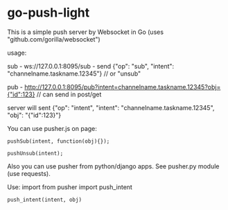 # go-push-light

This is a simple push server by Websocket in Go (uses "github.com/gorilla/websocket")

usage:

  sub - ws://127.0.0.1:8095/sub - send {"op": "sub", "intent": "channelname.taskname.12345"} // or "unsub"
  
  pub - http://127.0.0.1:8095/pub?intent=channelname.taskname.12345?obj={"id":123} // can send in post/get
  
  server will sent {"op": "intent", "intent": "channelname.taskname.12345", "obj": "{\"id\":123}"}

  You can use pusher.js on page:

  	pushSub(intent, function(obj){});

  	pushUnsub(intent);

  Also you can use pusher from python/django apps. See pusher.py module (use requests).

  Use:
	import from pusher import push_intent
	
    push_intent(intent, obj)
